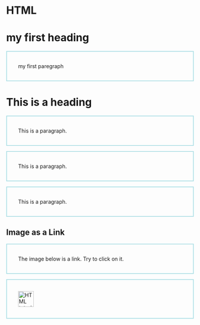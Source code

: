 # HTML
<!DCOTYPE html>
<html>
<head>
<title> pagetitle </title>
<//head>
<body>
<h1> my first heading </h1>
<P> my first paregraph </p>
</body>
</html>  
  
<!DOCTYPE html>
<html>
</head>

<!DOCTYPE html>
<html>
<head>
<style>
p {             
  border: 2px solid powderblue;
  padding: 30px;
}
</style>
</head>
<body>

<h1>This is a heading</h1>

<p>This is a paragraph.</p>
<p>This is a paragraph.</p>
<p>This is a paragraph.</p>

</body>
</html>



<!DOCTYPE html>
<html>
<body>

<h2>Image as a Link</h2>

<p>The image below is a link. Try to click on it.</p>

<a href="default.asp"><img src="smiley.gif" alt="HTML tutorial" style="width:42px;height:42px;"></a>

</body>
</html>
